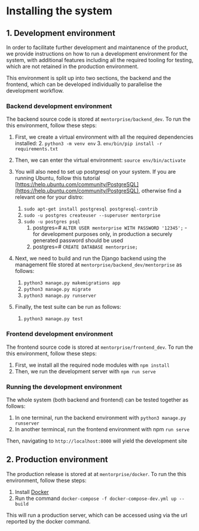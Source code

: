 # Installing the system


## 1. Development environment

In order to facilitate further development and maintanence of the product, we
provide instructions on how to run a development environment for the system,
with additional features including all the required tooling for testing, which
are not retained in the production environment.

This environment is split up into two sections, the backend and the frontend,
which can be developed individually to parallelise the development workflow.

### Backend development environment

The backend source code is stored at `mentorprise/backend_dev`. To run the this environment, follow these steps:

1. First, we create a virtual environment with all the required dependencies installed:
    2. `python3 -m venv env`
    3. `env/bin/pip install -r requirements.txt`

2. Then, we can enter the virtual environment: `source env/bin/activate`

3. You will also need to set up postgresql on your system. If you are running Ubuntu, follow this tutorial [https://help.ubuntu.com/community/PostgreSQL](https://help.ubuntu.com/community/PostgreSQL), otherwise find a relevant one for your distro:
    1. `sudo apt-get install postgresql postgresql-contrib`
    2. `sudo -u postgres createuser --superuser mentorprise`
    3. `sudo -u postgres psql`
        1. postgres=# `ALTER USER mentorprise WITH PASSWORD '12345';` - for development purposes only, in production a securely generated password should be used
        2. postgres=# `CREATE DATABASE mentorprise;`

4. Next, we need to build and run the Django backend using the management file stored at `mentorprise/backend_dev/mentorprise` as follows:
    1. `python3 manage.py makemigrations app`
    2. `python3 manage.py migrate`
    3. `python3 manage.py runserver`

5. Finally, the test suite can be run as follows:
    1. `python3 manage.py test`

### Frontend development environment

The frontend source code is stored at `mentorprise/frontend_dev`. To run the this environment, follow these steps:

1. First, we install all the required node modules with `npm install`
1. Then, we run the development server with `npm run serve`

### Running the development environment

The whole system (both backend and frontend) can be tested together as follows:

1. In one terminal, run the backend environment with `python3 manage.py runserver`
2. In another termincal, run the frontend environment with npm `run serve`

Then, navigating to `http://localhost:8000` will yield the development site



## 2. Production environment

The production release is stored at at `mentorprise/docker`. To run the this environment, follow these steps:

1. Install [Docker](https://www.docker.com/)
2. Run the command `docker-compose -f docker-compose-dev.yml up --build`

This will run a production server, which can be accessed using via the url reported by the docker command.
